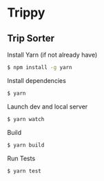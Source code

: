 # Trippy

## Trip Sorter

Install Yarn (if not already have)
```Bash
$ npm install -g yarn
```
Install dependencies
```Bash
$ yarn
```

Launch dev and local server
```Bash
$ yarn watch
```

Build
```Bash
$ yarn build
```

Run Tests
```Bash
$ yarn test
```
